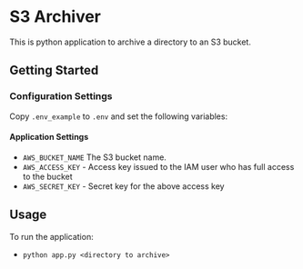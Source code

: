 # S3 Archiver

This is python application to archive a directory to an S3 bucket.

## Getting Started

### Configuration Settings

Copy `.env_example` to `.env` and set the following variables:

#### Application Settings

- `AWS_BUCKET_NAME` The S3 bucket name.
- `AWS_ACCESS_KEY` - Access key issued to the IAM user who has full access to the bucket
- `AWS_SECRET_KEY` - Secret key for the above access key

## Usage

To run the application:

- `python app.py <directory to archive>`

